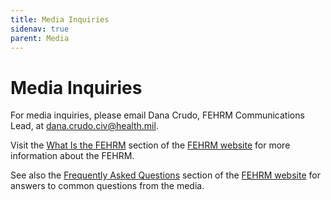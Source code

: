 ```yaml
---
title: Media Inquiries
sidenav: true
parent: Media
---
```

# Media Inquiries

For media inquiries, please email Dana Crudo, FEHRM Communications Lead, at [dana.crudo.civ@health.mil](dana.crudo.civ@health.mil).

Visit the [What Is the FEHRM](/about-fehrm) section of the [FEHRM website](/) for more information about the FEHRM.  

See also the [Frequently Asked Questions](/faq) section of the [FEHRM website](/) for answers to common questions from the media.
